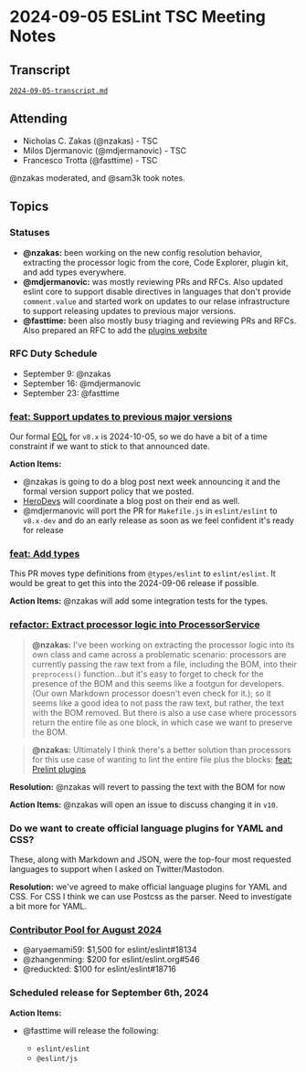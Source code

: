 # 2024-09-05 ESLint TSC Meeting Notes

## Transcript

[`2024-09-05-transcript.md`](2024-09-05-transcript.md)

## Attending

- Nicholas C. Zakas (@nzakas) - TSC
- Milos Djermanovic (@mdjermanovic) - TSC
- Francesco Trotta (@fasttime) - TSC

@nzakas moderated, and @sam3k took notes.

## Topics

### Statuses

* **@nzakas:**  been working on the new config resolution behavior, extracting the processor logic from the core, Code Explorer, plugin kit, and add types everywhere.
* **@mdjermanovic:** was mostly reviewing PRs and RFCs. Also updated eslint core to support disable directives in languages that don't provide `comment.value` and started work on updates to our relase infrastructure to support releasing updates to previous major versions.
* **@fasttime:** been also mostly busy triaging and reviewing PRs and RFCs. Also prepared an RFC to add the [plugins website](https://github.com/eslint/rfcs/pull/123)

### RFC Duty Schedule

* September 9: @nzakas
* September 16: @mdjermanovic
* September 23: @fasttime

### [feat: Support updates to previous major versions](https://github.com/eslint/eslint-release/pull/62)

Our formal [EOL](https://eslint.org/version-support/) for `v8.x` is 2024-10-05, so we do have a bit of a time constraint if we want to stick to that announced date. 

**Action Items:** 
* @nzakas is going to do a blog post next week announcing it and the formal version support policy that we posted. 
* [HeroDevs](https://www.herodevs.com/) will coordinate a blog post on their end as well.
* @mdjermanovic will port the PR for `Makefile.js` in `eslint/eslint` to `v8.x-dev` and do an early release as soon as we feel confident it's ready for release

### [feat: Add types](https://github.com/eslint/eslint/pull/18854)

This PR moves type definitions from `@types/eslint` to `eslint/eslint`. It would be great to get this into the 2024-09-06 release if possible.

**Action Items:** @nzakas will add some integration tests for the types.

### [refactor: Extract processor logic into ProcessorService](https://github.com/eslint/eslint/pull/18818)

> **@nzakas:** I've been working on extracting the processor logic into its own class and came across a problematic scenario: processors are currently passing the raw text from a file, including the BOM, into their `preprocess()` function...but it's easy to forget to check for the presence of the BOM and this seems like a footgun for developers. (Our own Markdown processor doesn't even check for it.); so it seems like a good idea to not pass the raw text, but rather, the text with the BOM removed. But there is also a use case where processors return the entire file as one block, in which case we want to preserve the BOM.

> **@nzakas:** Ultimately I think there's a better solution than processors for this use case of wanting to lint the entire file plus the blocks: [feat: Prelint plugins](https://github.com/eslint/rfcs/pull/105)

**Resolution:** @nzakas will revert to passing the text with the BOM for now

**Action Items:** @nzakas will open an issue to discuss changing it in `v10`.

### Do we want to create official language plugins for YAML and CSS?

These, along with Markdown and JSON, were the top-four most requested languages to support when I asked on Twitter/Mastodon.

**Resolution:** we've agreed to make official language plugins for YAML and CSS. For CSS I think we can use Postcss as the parser. Need to investigate a bit more for YAML.

### [Contributor Pool for August 2024](https://github.com/issues?q=org%3Aeslint+label%3A%22contributor+pool%22+merged%3A2024-08-01..2024-08-31)

- @aryaemami59: $1,500 for eslint/eslint#18134
- @zhangenming: $200 for eslint/eslint.org#546
- @reduckted: $100 for eslint/eslint#18716

### Scheduled release for September 6th, 2024

**Action Items:**

- @fasttime will release the following:

  - `eslint/eslint`
  - `@eslint/js`